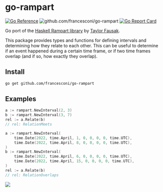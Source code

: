 # go-rampart

[![Go Reference](https://pkg.go.dev/badge/github.com/francesconi/go-rampart.svg)](https://pkg.go.dev/github.com/francesconi/go-rampart)
![github.com/francesconi/go-rampart](https://github.com/francesconi/go-rampart/workflows/test/badge.svg)
[![Go Report Card](https://goreportcard.com/badge/github.com/francesconi/go-rampart)](https://goreportcard.com/report/github.com/francesconi/go-rampart)

Go port of the [Haskell Rampart library](https://github.com/tfausak/rampart) by [Taylor Fausak](https://taylor.fausak.me/2020/03/13/relate-intervals-with-rampart).

This package provides types and functions for defining intervals and determining how they relate to each other. This can be useful to determine if an event happened during a certain time frame, or if two time frames overlap (and if so, how exactly they overlap).

## Install

```sh
go get github.com/francesconi/go-rampart
```

## Examples

```go
a := rampart.NewInterval(2, 3)
b := rampart.NewInterval(3, 7)
rel := a.Relate(b)
// rel: RelationMeets
```

```go
a := rampart.NewInterval(
    time.Date(2022, time.April, 1, 0, 0, 0, 0, time.UTC),
    time.Date(2022, time.April, 8, 0, 0, 0, 0, time.UTC),
)
b := rampart.NewInterval(
    time.Date(2022, time.April, 6, 0, 0, 0, 0, time.UTC),
    time.Date(2022, time.April, 15, 0, 0, 0, 0, time.UTC),
)
rel := a.Relate(b)
// rel: RelationOverlaps
```

![][interval relations]

[interval relations]: ./docs/interval-relations.svg
